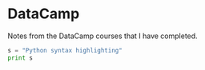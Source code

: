 # DataCamp

Notes from the DataCamp courses that I have completed.

```python
s = "Python syntax highlighting"
print s
```
